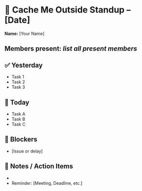 # 📝 Cache Me Outside Standup – **[Date]**
**Name:** [Your Name]

Members present: *list all present members* 
---

## ✅ Yesterday
- Task 1
- Task 2
- Task 3

## 🔧 Today
- Task A
- Task B
- Task C

## 🚫 Blockers
- [Issue or delay]

## 📌 Notes / Action Items
- 
- Reminder: [Meeting, Deadline, etc.]
